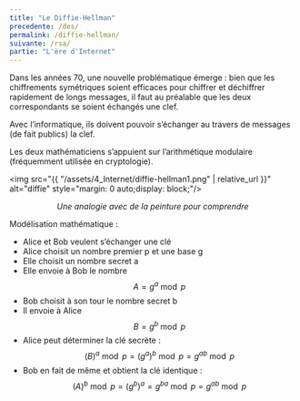 ```yaml
---
title: "Le Diffie-Hellman"
precedente: /des/
permalink: /diffie-hellman/
suivante: /rsa/
partie: "L'ère d'Internet"
---
```


Dans les années 70, une nouvelle problématique émerge : bien que les chiffrements symétriques soient efficaces pour chiffrer et déchiffrer rapidement de longs messages, il faut au préalable que les deux correspondants se soient échangés une clef.

Avec l’informatique, ils doivent pouvoir s’échanger au travers de messages (de fait publics) la clef.

Les deux mathématiciens s’appuient sur l’arithmétique modulaire (fréquemment utilisée en cryptologie).


<img src="{{ "/assets/4_Internet/diffie-hellman1.png" | relative_url }}" alt="diffie" style="margin: 0 auto;display: block;"/>
<p align="center"> <em> Une analogie avec de la peinture pour comprendre </em> </p>


Modélisation mathématique :
* Alice et Bob veulent s’échanger une clé
* Alice choisit un nombre premier p et une base g
* Elle choisit un nombre secret a
* Elle envoie à Bob le nombre $$ A = g^a \bmod p $$
* Bob choisit à son tour le nombre secret b
* Il envoie à Alice $$ B = g^b \bmod p $$
* Alice peut déterminer la clé secrète : $$ (B)^a \bmod p = (g^a)^b \bmod p = g^{ab} \bmod p $$
* Bob en fait de même et obtient la clé identique : $$ (A)^b \bmod p = (g^b)^a = g^{ba} \bmod p = g^{ab} \bmod p $$
